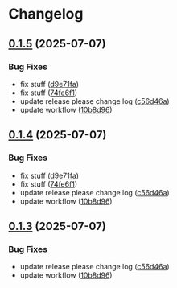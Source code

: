 # Changelog

## [0.1.5](https://github.com/kabasele243/transkript/compare/v0.1.4...v0.1.5) (2025-07-07)


### Bug Fixes

* fix stuff ([d9e71fa](https://github.com/kabasele243/transkript/commit/d9e71fa4d6d4cc01bdb321d125cc1e97620cf374))
* fix stuff ([74fe6f1](https://github.com/kabasele243/transkript/commit/74fe6f13f21297881be49938c306c127623414e3))
* update release please change log ([c56d46a](https://github.com/kabasele243/transkript/commit/c56d46a6fd80876d93dba73faeadade896b3b952))
* update workflow ([10b8d96](https://github.com/kabasele243/transkript/commit/10b8d9679307b1c0fbc82beaa762ba0e03e3999e))

## [0.1.4](https://github.com/kabasele243/transkript/compare/v0.1.3...v0.1.4) (2025-07-07)


### Bug Fixes

* fix stuff ([d9e71fa](https://github.com/kabasele243/transkript/commit/d9e71fa4d6d4cc01bdb321d125cc1e97620cf374))
* fix stuff ([74fe6f1](https://github.com/kabasele243/transkript/commit/74fe6f13f21297881be49938c306c127623414e3))
* update release please change log ([c56d46a](https://github.com/kabasele243/transkript/commit/c56d46a6fd80876d93dba73faeadade896b3b952))
* update workflow ([10b8d96](https://github.com/kabasele243/transkript/commit/10b8d9679307b1c0fbc82beaa762ba0e03e3999e))

## [0.1.3](https://github.com/kabasele243/transkript/compare/v0.1.2...v0.1.3) (2025-07-07)


### Bug Fixes

* update release please change log ([c56d46a](https://github.com/kabasele243/transkript/commit/c56d46a6fd80876d93dba73faeadade896b3b952))
* update workflow ([10b8d96](https://github.com/kabasele243/transkript/commit/10b8d9679307b1c0fbc82beaa762ba0e03e3999e))
